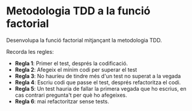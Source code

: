 # Metodologia TDD a la funció factorial
Desenvolupa la funció factorial mitjançant la metodologia TDD.

Recorda les regles:

- **Regla 1**: Primer el test, després la codificació.
- **Regla 2**: Afegeix el mínim codi per superar el test
- **Regla 3**: No hauríeu de tindre més d'un test no superat a la vegada
- **Regla 4**: Escriu codi que passe el test, després refactoritza el codi.
- **Regla 5**: Un test hauria de fallar la primera vegada que ho escrius, en cas contrari pregunta't per què ho afegeixes.
- **Regla 6**: mai refactoritzar sense tests.

